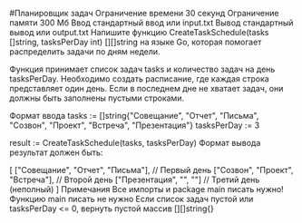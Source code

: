 #Планировщик задач
Ограничение времени	30 секунд
Ограничение памяти	300 Мб
Ввод	стандартный ввод или input.txt
Вывод	стандартный вывод или output.txt
Напишите функцию CreateTaskSchedule(tasks []string, tasksPerDay int) [][]string на языке Go, которая помогает распределить задачи по дням недели.

Функция принимает список задач tasks и количество задач на день tasksPerDay. Необходимо создать расписание, где каждая строка представляет один день. Если в последнем дне не хватает задач, они должны быть заполнены пустыми строками.

Формат ввода
tasks := []string{"Совещание", "Отчет", "Письма", "Созвон", "Проект", "Встреча", "Презентация"}
tasksPerDay := 3

result := CreateTaskSchedule(tasks, tasksPerDay)
Формат вывода
результат должен быть:

[
    ["Совещание", "Отчет", "Письма"],       // Первый день
    ["Созвон", "Проект", "Встреча"],        // Второй день
    ["Презентация", "", ""]                 // Третий день (неполный)
]
Примечания
Все импорты и package main писать нужно! Функцию main писать не нужно Если список задач пустой или tasksPerDay <= 0, вернуть пустой массив [][]string{}